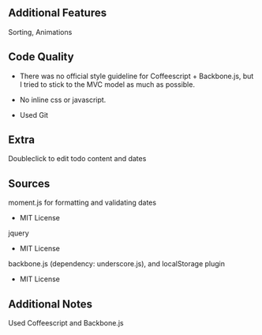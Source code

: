 ## Additional Features

Sorting, Animations

## Code Quality

- There was no official style guideline for Coffeescript + Backbone.js, but I tried to stick to the MVC model as much as possible.

- No inline css or javascript.

- Used Git

## Extra

Doubleclick to edit todo content and dates

## Sources

moment.js for formatting and validating dates
* MIT License

jquery
* MIT License

backbone.js (dependency: underscore.js), and localStorage plugin
* MIT License

## Additional Notes
Used Coffeescript and Backbone.js
